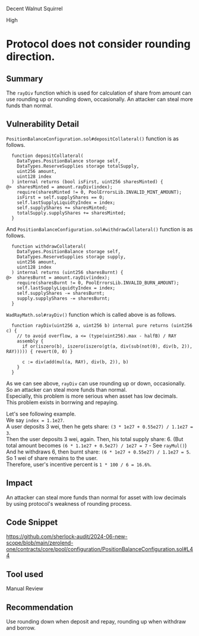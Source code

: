 Decent Walnut Squirrel

High

# Protocol does not consider rounding direction.

## Summary
The `rayDiv` function which is used for calculation of share from amount can use rounding up or rounding down, occasionally. An attacker can steal more funds than normal.

## Vulnerability Detail
`PositionBalanceConfiguration.sol#depositCollateral()` function is as follows.
```solidity
  function depositCollateral(
    DataTypes.PositionBalance storage self,
    DataTypes.ReserveSupplies storage totalSupply,
    uint256 amount,
    uint128 index
  ) internal returns (bool isFirst, uint256 sharesMinted) {
@>  sharesMinted = amount.rayDiv(index);
    require(sharesMinted != 0, PoolErrorsLib.INVALID_MINT_AMOUNT);
    isFirst = self.supplyShares == 0;
    self.lastSupplyLiquidtyIndex = index;
    self.supplyShares += sharesMinted;
    totalSupply.supplyShares += sharesMinted;
  }
```
And `PositionBalanceConfiguration.sol#withdrawCollateral()` function is as follows.
```solidity
  function withdrawCollateral(
    DataTypes.PositionBalance storage self,
    DataTypes.ReserveSupplies storage supply,
    uint256 amount,
    uint128 index
  ) internal returns (uint256 sharesBurnt) {
@>  sharesBurnt = amount.rayDiv(index);
    require(sharesBurnt != 0, PoolErrorsLib.INVALID_BURN_AMOUNT);
    self.lastSupplyLiquidtyIndex = index;
    self.supplyShares -= sharesBurnt;
    supply.supplyShares -= sharesBurnt;
  }
```
`WadRayMath.sol#rayDiv()` function which is called above is as follows.
```solidity
  function rayDiv(uint256 a, uint256 b) internal pure returns (uint256 c) {
    // to avoid overflow, a <= (type(uint256).max - halfB) / RAY
    assembly {
      if or(iszero(b), iszero(iszero(gt(a, div(sub(not(0), div(b, 2)), RAY))))) { revert(0, 0) }

      c := div(add(mul(a, RAY), div(b, 2)), b)
    }
  }
```
As we can see above, `rayDiv` can use rounding up or down, occasionally.   
So an attacker can steal more funds than normal.    
Especially, this problem is more serious when asset has low decimals.   
This problem exists in borrwing and repaying.   

Let's see following example.   
We say `index = 1.1e27`.   
A user deposits 3 wei, then he gets share: `(3 * 1e27 + 0.55e27) / 1.1e27 = 3`.   
Then the user deposits 3 wei, again. Then, his total supply share: 6. (But total amount becomes `(6 * 1.1e27 + 0.5e27) / 1e27 = 7` - See `rayMul()`)   
And he withdraws 6, then burnt share: `(6 * 1e27 + 0.55e27) / 1.1e27 = 5`.   
So 1 wei of share remains to the user.   
Therefore, user's incentive percent is `1 * 100 / 6 = 16.6%`.

## Impact
An attacker can steal more funds than normal for asset with low decimals by using protocol's weakness of rounding process.

## Code Snippet
https://github.com/sherlock-audit/2024-06-new-scope/blob/main/zerolend-one/contracts/core/pool/configuration/PositionBalanceConfiguration.sol#L44

## Tool used

Manual Review

## Recommendation
Use rounding down when deposit and repay, rounding up when withdraw and borrow.